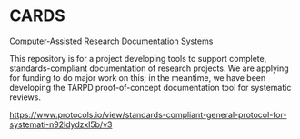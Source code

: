 # CARDS
Computer-Assisted Research Documentation Systems

This repository is for a project developing tools to support complete, standards-compliant documentation of research projects. We are applying for funding to do major work on this; in the meantime, we have been developing the TARPD proof-of-concept documentation tool for systematic reviews.

https://www.protocols.io/view/standards-compliant-general-protocol-for-systemati-n92ldydzxl5b/v3
